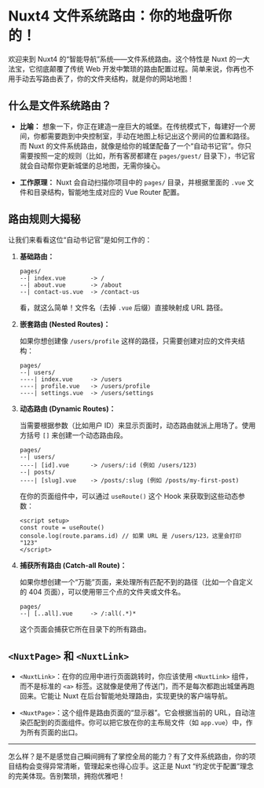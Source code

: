 # Nuxt4 文件系统路由：你的地盘听你的！

欢迎来到 Nuxt4 的“智能导航”系统——文件系统路由。这个特性是 Nuxt 的一大法宝，它彻底颠覆了传统 Web 开发中繁琐的路由配置过程。简单来说，你再也不用手动去写路由表了，你的文件夹结构，就是你的网站地图！

## 什么是文件系统路由？

*   **比喻：** 想象一下，你正在建造一座巨大的城堡。在传统模式下，每建好一个房间，你都需要跑到中央控制室，手动在地图上标记出这个房间的位置和路径。而 Nuxt 的文件系统路由，就像是给你的城堡配备了一个“自动书记官”。你只需要按照一定的规则（比如，所有客房都建在 `pages/guest/` 目录下），书记官就会自动帮你更新城堡的总地图，无需你操心。

*   **工作原理：** Nuxt 会自动扫描你项目中的 `pages/` 目录，并根据里面的 `.vue` 文件和目录结构，智能地生成对应的 Vue Router 配置。

## 路由规则大揭秘

让我们来看看这位“自动书记官”是如何工作的：

1.  **基础路由：**

    ```
    pages/
    --| index.vue       -> / 
    --| about.vue       -> /about
    --| contact-us.vue  -> /contact-us
    ```

    看，就这么简单！文件名（去掉 `.vue` 后缀）直接映射成 URL 路径。

2.  **嵌套路由 (Nested Routes)：**

    如果你想创建像 `/users/profile` 这样的路径，只需要创建对应的文件夹结构：

    ```
    pages/
    --| users/
    ----| index.vue     -> /users
    ----| profile.vue   -> /users/profile
    ----| settings.vue  -> /users/settings
    ```

3.  **动态路由 (Dynamic Routes)：**

    当需要根据参数（比如用户 ID）来显示页面时，动态路由就派上用场了。使用方括号 `[]` 来创建一个动态路由段。

    ```
    pages/
    --| users/
    ----| [id].vue      -> /users/:id (例如 /users/123)
    --| posts/
    ----| [slug].vue    -> /posts/:slug (例如 /posts/my-first-post)
    ```

    在你的页面组件中，可以通过 `useRoute()` 这个 Hook 来获取到这些动态参数：

    ```vue
    <script setup>
    const route = useRoute()
    console.log(route.params.id) // 如果 URL 是 /users/123，这里会打印 "123"
    </script>
    ```

4.  **捕获所有路由 (Catch-all Route)：**

    如果你想创建一个“万能”页面，来处理所有匹配不到的路径（比如一个自定义的 404 页面），可以使用带三个点的文件夹或文件名。

    ```
    pages/
    --| [..all].vue     -> /:all(.*)*
    ```

    这个页面会捕获它所在目录下的所有路由。

## `<NuxtPage>` 和 `<NuxtLink>`

*   `<NuxtLink>`：在你的应用中进行页面跳转时，你应该使用 `<NuxtLink>` 组件，而不是标准的 `<a>` 标签。这就像是使用了传送门，而不是每次都跑出城堡再跑回来。它能让 Nuxt 在后台智能地处理路由，实现更快的客户端导航。

*   `<NuxtPage>`：这个组件是路由页面的“显示器”。它会根据当前的 URL，自动渲染匹配到的页面组件。你可以把它放在你的主布局文件（如 `app.vue`）中，作为所有页面的出口。

---

怎么样？是不是感觉自己瞬间拥有了掌控全局的能力？有了文件系统路由，你的项目结构会变得异常清晰，管理起来也得心应手。这正是 Nuxt “约定优于配置”理念的完美体现。告别繁琐，拥抱优雅吧！